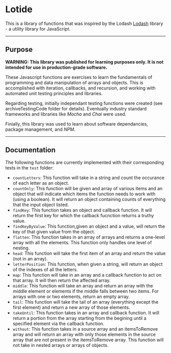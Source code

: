 # Lotide
This is a library of functions that was inspired by the Lodash [Lodash](https://lodash.com) library - a utility library for JavaScript.

---
## Purpose

**WARNING: This library was published for learning purposes only. It is not intended for use in production-grade software.**

These Javascript functions are exercises to learn the fundamentals of programming and data manipulation of arrays and objects. This is accomplished with iteration, callbacks, and recursion, and working with automated unit testing principles and libraries.  

Regarding testing, initially independant testing functions were created (see archiveTestingCode folder for details). Eventually industry standard frameworks and libraries like *Mocha* and *Chai* were used.  

Finially, this library was used to learn about software dependancies, package management, and *NPM*.  

---
## Documentation

The following functions are currently implemented with their corresponding tests in the `test` folder:
* `countLetters`: This function will take in a string and count the occurance of each letter as an object.
* `countOnly`: This function will be given and array of various items and an object that will indicate which items the function needs to work with (using a boolean). It will return an object containing counts of everything that the input object listed.
* `findKey`: This function takes an object and callback function. It will return the first key for which the callback fucnction returns a truthy value.
* `findKeyByValue`: This function,given an object and a value, will return the key of that given value from the object.
* `flatten`: This function takes in an array of arrays and returns a one-level array with all the elements. This function only handles one level of nesting.
* `head`: This function will take the first item of an array and return the value (not in an array).
* `letterPosition`: This function, when given a string, will return an object of the indexes of all the letters.
* `map`: This function will take in an array and a callback function to act on that array. It will then return the affected array.
* `middle`: This function will take an array and return an array with the middle element or elements if the middle falls between two items. For arrays with one or two elements, return an empty array.
* `tail`: This function will take the tail of an array (everything except the first element) and return a new array of those elements.
* `takeUntil`: This function takes in an array and callback function. It will return a portion from the array starting from the begining until a specified element via the callback function.
* `without`: This function takes in a source array and an itemsToRemove array and will return an array with only those elements in the source array that are not present in the itemsToRemove array. This function will not take in nested arrays or arrays of objects.